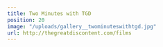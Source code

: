 ```yaml
---
title: Two Minutes with TGD
position: 20
image: "/uploads/gallery__twominuteswithtgd.jpg"
url: http://thegreatdiscontent.com/films
---
```


